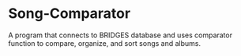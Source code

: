 # Song-Comparator
 A program that connects to BRIDGES database and uses comparator function to compare, organize, and sort songs and albums. 
